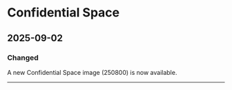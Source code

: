 # Confidential Space

## 2025-09-02

### Changed

A new Confidential Space image (250800) is now available.

---

